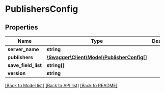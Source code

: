 # PublishersConfig

## Properties
Name | Type | Description | Notes
------------ | ------------- | ------------- | -------------
**server_name** | **string** |  | 
**publishers** | [**\Swagger\Client\Model\PublisherConfig[]**](PublisherConfig.md) |  | 
**save_field_list** | **string[]** |  | [optional] 
**version** | **string** |  | 

[[Back to Model list]](../README.md#documentation-for-models) [[Back to API list]](../README.md#documentation-for-api-endpoints) [[Back to README]](../README.md)


